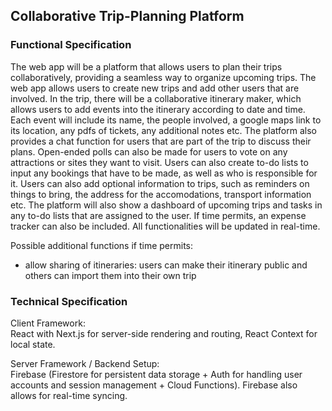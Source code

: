 ## Collaborative Trip-Planning Platform ##

### Functional Specification ###
The web app will be a platform that allows users to plan their trips collaboratively, providing a seamless way to organize upcoming trips. The web app allows users to create new trips and add other users that are involved. In the trip, there will be a collaborative itinerary maker, which allows users to add events into the itinerary according to date and time. Each event will include its name, the people involved, a google maps link to its location, any pdfs of tickets, any additional notes etc. The platform also provides a chat function for users that are part of the trip to discuss their plans. Open-ended polls can also be made for users to vote on any attractions or sites they want to visit. Users can also create to-do lists to input any bookings that have to be made, as well as who is responsible for it. Users can also add optional information to trips, such as reminders on things to bring, the address for the accomodations, transport information etc. The platform will also show a dashboard of upcoming trips and tasks in any to-do lists that are assigned to the user. If time permits, an expense tracker can also be included. All functionalities will be updated in real-time.

Possible additional functions if time permits: 
- allow sharing of itineraries: users can make their itinerary public and others can import them into their own trip

### Technical Specification ###

Client Framework:    
React with Next.js for server-side rendering and routing, React Context for local state.

Server Framework / Backend Setup:    
Firebase (Firestore for persistent data storage + Auth for handling user accounts and session management + Cloud Functions). Firebase also allows for real-time syncing. 
